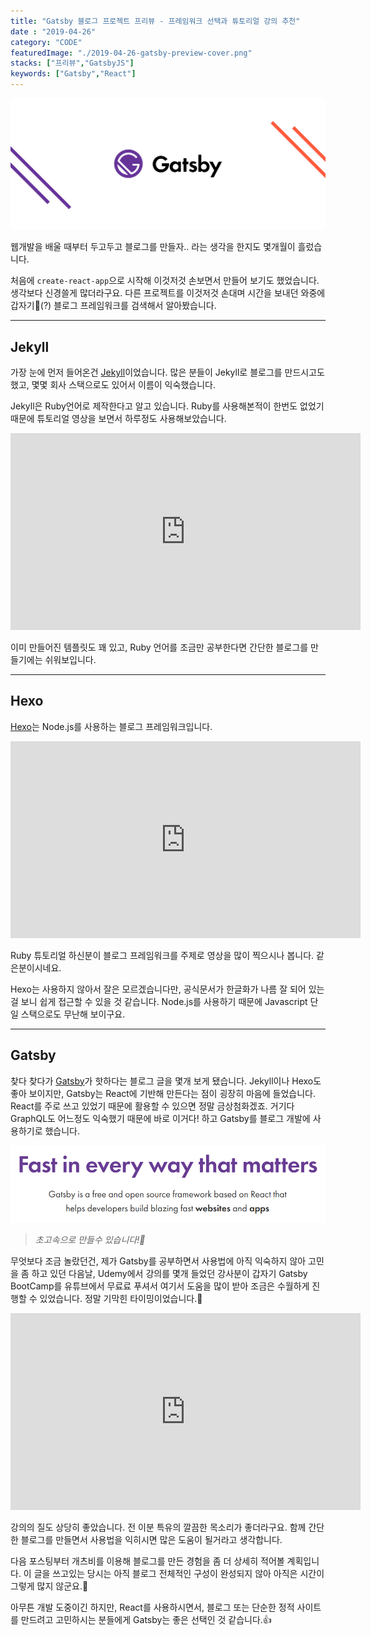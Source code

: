 ```yaml
---
title: "Gatsby 블로그 프로젝트 프리뷰 - 프레임워크 선택과 튜토리얼 강의 추천"
date : "2019-04-26"
category: "CODE"
featuredImage: "./2019-04-26-gatsby-preview-cover.png"
stacks: ["프리뷰","GatsbyJS"]
keywords: ["Gatsby","React"]
---
```


![커버](./2019-04-26-gatsby-preview-cover.png)

웹개발을 배울 때부터 두고두고 블로그를 만들자.. 라는 생각을 한지도 몇개월이 흘렀습니다.

처음에 `create-react-app`으로 시작해 이것저것 손보면서 만들어 보기도 했었습니다. 생각보다 신경쓸게 많더라구요. 다른 프로젝트를 이것저것 손대며 시간을 보내던 와중에 갑자기🤩(?) 블로그 프레임워크를 검색해서 알아봤습니다.

- - -

## Jekyll

가장 눈에 먼저 들어온건 [Jekyll](https://jekyllrb.com/)이었습니다. 많은 분들이 Jekyll로 블로그를 만드시고도 했고, 몇몇 회사 스택으로도 있어서 이름이 익숙했습니다.

Jekyll은 Ruby언어로 제작한다고 알고 있습니다. Ruby를 사용해본적이 한번도 없었기 때문에 튜토리얼 영상을 보면서 하루정도 사용해보았습니다.

<iframe width="560" height="315" src="https://www.youtube.com/embed/T1itpPvFWHI" frameborder="0" allow="accelerometer; autoplay; encrypted-media; gyroscope; picture-in-picture" allowfullscreen></iframe>

<br>

이미 만들어진 템플릿도 꽤 있고, Ruby 언어를 조금만 공부한다면 간단한 블로그를 만들기에는 쉬워보입니다.

- - -

## Hexo

[Hexo](https://hexo.io/ko/docs/index.html)는 Node.js를 사용하는 블로그 프레임워크입니다.

<iframe width="560" height="315" src="https://www.youtube.com/embed/Kt7u5kr_P5o" frameborder="0" allow="accelerometer; autoplay; encrypted-media; gyroscope; picture-in-picture" allowfullscreen></iframe>

<br>

Ruby 튜토리얼 하신분이 블로그 프레임워크를 주제로 영상을 많이 찍으시나 봅니다. 같은분이시네요.

Hexo는 사용하지 않아서 잘은 모르겠습니다만, 공식문서가 한글화가 나름 잘 되어 있는걸 보니 쉽게 접근할 수 있을 것 같습니다. Node.js를 사용하기 때문에 Javascript 단일 스택으로도 무난해 보이구요.

- - -

## Gatsby

찾다 찾다가 [Gatsby](https://www.gatsbyjs.org/)가 핫하다는 블로그 글을 몇개 보게 됐습니다. Jekyll이나 Hexo도 좋아 보이지만, Gatsby는 React에 기반해 만든다는 점이 굉장히 마음에 들었습니다. React를 주로 쓰고 있었기 때문에 활용할 수 있으면 정말 금상첨화겠죠. 거기다 GraphQL도 어느정도 익숙했기 때문에 바로 이거다! 하고 Gatsby를 블로그 개발에 사용하기로 했습니다.

![Gatsby_Slogun](./gatsby_slogun.png)
> _초고속으로 만들수 있습니다!🤣_

무엇보다 조금 놀랐던건, 제가 Gatsby를 공부하면서 사용법에 아직 익숙하지 않아 고민을 좀 하고 있던 다음날, Udemy에서 강의를 몇개 들었던 강사분이 갑자기 Gatsby BootCamp를 유튜브에서 무료료 푸셔서 여기서 도움을 많이 받아 조금은 수월하게 진행할 수 있었습니다. 정말 기막힌 타이밍이었습니다.👏

<iframe width="560" height="315" src="https://www.youtube.com/embed/8t0vNu2fCCM" frameborder="0" allow="accelerometer; autoplay; encrypted-media; gyroscope; picture-in-picture" allowfullscreen></iframe>

<br>

강의의 질도 상당히 좋았습니다. 전 이분 특유의 깔끔한 목소리가 좋더라구요.
함께 간단한 블로그를 만들면서 사용법을 익히시면 많은 도움이 될거라고 생각합니다.

다음 포스팅부터 개츠비를 이용해 블로그를 만든 경험을 좀 더 상세히 적어볼 계획입니다. 이 글을 쓰고있는 당시는 아직 블로그 전체적인 구성이 완성되지 않아 아직은 시간이 그렇게 많지 않군요.👻

아무튼 개발 도중이긴 하지만, React를 사용하시면서, 블로그 또는 단순한 정적 사이트를 만드려고 고민하시는 분들에게 Gatsby는 좋은 선택인 것 같습니다.👍